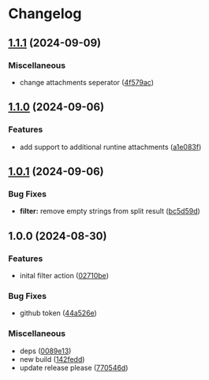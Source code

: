 # Changelog

## [1.1.1](https://github.com/coquer/find-action-tasks/compare/v1.1.0...v1.1.1) (2024-09-09)


### Miscellaneous

* change attachments seperator ([4f579ac](https://github.com/coquer/find-action-tasks/commit/4f579acc426304c434fc0decb1e8d261a554b4b9))

## [1.1.0](https://github.com/coquer/find-action-tasks/compare/v1.0.1...v1.1.0) (2024-09-06)


### Features

* add support to additional runtine attachments ([a1e083f](https://github.com/coquer/find-action-tasks/commit/a1e083ffc13101656cddfaf2d95e11fb393809f0))

## [1.0.1](https://github.com/coquer/find-action-tasks/compare/v1.0.0...v1.0.1) (2024-09-06)


### Bug Fixes

* **filter:** remove empty strings from split result ([bc5d59d](https://github.com/coquer/find-action-tasks/commit/bc5d59d1ce914d44d6f5be0eb0a1df5c11f76c76))

## 1.0.0 (2024-08-30)


### Features

* inital filter action ([02710be](https://github.com/coquer/find-action-tasks/commit/02710beb123954611772c958c0706ae8a2c4cf81))


### Bug Fixes

* github token ([44a526e](https://github.com/coquer/find-action-tasks/commit/44a526ecee2e583f52a3c4ac6bf4b1f01d0b6581))


### Miscellaneous

* deps ([0089e13](https://github.com/coquer/find-action-tasks/commit/0089e13aafa0f9b31b2c79634c9ee6c03333c39d))
* new build ([142fedd](https://github.com/coquer/find-action-tasks/commit/142fedd3ad96883664bde7b57bb92ba0cc0eaf8a))
* update release please ([770546d](https://github.com/coquer/find-action-tasks/commit/770546d50e1a3faf4dcdff00c09cbc9d76253429))
